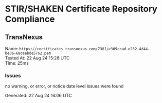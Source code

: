 # STIR/SHAKEN Certificate Repository Compliance

## TransNexus

Name: `https://certificates.transnexus.com/738J/e309ecad-e232-4d44-be36-68ceabde5762.pem`\
Tested At: 22 Aug 24 15:28 UTC\
Time: 25ms

### Issues

no warning, or error, or notice date level issues were found

Generated: 22 Aug 24 16:06 UTC